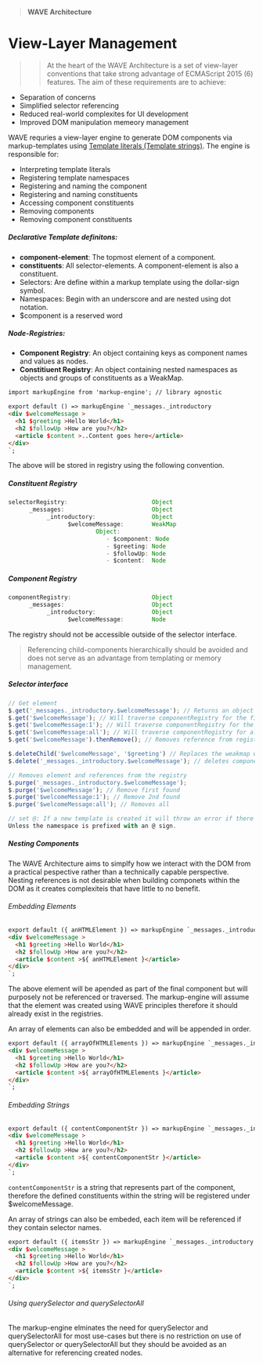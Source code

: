 > #### WAVE Architecture
View-Layer Management
=========

>>At the heart of the WAVE Architecture is a set of view-layer conventions that take strong advantage of ECMAScript 2015 (6) features. The aim of these requirements are to achieve: 

- Separation of concerns 
- Simplified selector referencing
- Reduced real-world complexites for UI development
- Improved DOM manipulation memeory management

WAVE requries a view-layer engine to generate DOM components via markup-templates using [Template literals (Template strings)](https://developer.mozilla.org/en-US/docs/Web/JavaScript/Reference/Template_literals). The engine is responsible for:

- Interpreting template literals
- Registering template namespaces
- Registering and naming the component
- Registering and naming constituents
- Accessing component constituents
- Removing components
- Removing component constituents




##### Declarative Template definitons: 
- **component-element**: The topmost element of a component.
- **constituents**: All selector-elements. A component-element is also a constituent. 
- Selectors: Are define within a markup template using the dollar-sign symbol.
- Namespaces: Begin with an underscore and are nested using dot notation.
- $component is a reserved word

##### Node-Registries:
- **Component Registry**: An object containing keys as component names and values as nodes. 
- **Constitiuent Registry**: An object containing nested namespaces as objects and groups of constituents as a WeakMap.  

```html
import markupEngine from 'markup-engine'; // library agnostic 

export default () => markupEngine `_messages._introductory 
<div $welcomeMessage >
  <h1 $greeting >Hello World</h1>
  <h2 $followUp >How are you?</h2>
  <article $content >..Content goes here</article>
</div>
`;
```
The above will be stored in registry using the following convention.
##### Constituent Registry
```javascript
selectorRegistry:                        Object
      _messages:                         Object
           _introductory:                Object
                 $welcomeMessage:        WeakMap
                         Object:
                            - $component: Node
                            - $greeting: Node     
                            - $followUp: Node
                            - $content:  Node
```
##### Component Registry
```javascript
componentRegistry:                       Object
      _messages:                         Object
           _introductory:                Object
                 $welcomeMessage:        Node
```
The registry should not be accessible outside of the selector interface. 

>Referencing child-components hierarchically should be avoided and does not serve as an advantage from templating or memory management.

##### Selector interface 
```javascript
// Get element 
$.get('_messages._introductory.$welcomeMessage'); // Returns an object containing the $component and it's constitiuents.
$.get('$welcomeMessage'); // Will traverse componentRegistry for the first component reference found.
$.get('$welcomeMessage:1'); // Will traverse componentRegistry for the 2nd component reference.
$.get('$welcomeMessage:all'); // Will traverse componentRegistry for all matching component references.
$.get('$welcomeMessage').thenRemove(); // Removes reference from registry after returning the node, will also remove constituents 

$.deleteChild('$welcomeMessage', '$greeting') // Replaces the weakmap without the child
$.delete('_messages._introductory.$welcomeMessage'); // deletes component from registry (not DOM)

// Removes element and references from the registry 
$.purge('_messages._introductory.$welcomeMessage');
$.purge('$welcomeMessage'); // Remove first found 
$.purge('$welcomeMessage:1'); // Remove 2nd found
$.purge('$welcomeMessage:all'); // Removes all

// set @: If a new template is created it will throw an error if there is a naming conflict 
Unless the namespace is prefixed with an @ sign.
```
##### Nesting Components
The WAVE Architecture aims to simplfy how we interact with the DOM from a practical pespective rather than a
technically capable perspective. Nesting references is not desirable when building componets within the DOM 
as it creates complexiteis that have little to no benefit. 

###### Embedding Elements
```html
export default ({ anHTMLElement }) => markupEngine `_messages._introductory 
<div $welcomeMessage >
  <h1 $greeting >Hello World</h1>
  <h2 $followUp >How are you?</h2>
  <article $content >${ anHTMLElement }</article>
</div>
`;
```
The above element will be apended as part of the final component but will purposely not be referenced
or traversed. The markup-engine will assume that the element was created using WAVE principles therefore 
it should already exist in the registries. 

An array of elements can also be embedded and will be appended in order.

```html
export default ({ arrayOfHTMLElements }) => markupEngine `_messages._introductory 
<div $welcomeMessage >
  <h1 $greeting >Hello World</h1>
  <h2 $followUp >How are you?</h2>
  <article $content >${ arrayOfHTMLElements }</article>
</div>
`;
```
###### Embedding Strings
```html
export default ({ contentComponentStr }) => markupEngine `_messages._introductory 
<div $welcomeMessage >
  <h1 $greeting >Hello World</h1>
  <h2 $followUp >How are you?</h2>
  <article $content >${ contentComponentStr }</article>
</div>
`;
```
`contentComponentStr` is a string that represents part of the component, therefore the defined constituents within the string will be registered under $welcomeMessage. 

An array of strings can also be embeded, each item will be referenced if they contain selector names.

```html
export default ({ itemsStr }) => markupEngine `_messages._introductory 
<div $welcomeMessage >
  <h1 $greeting >Hello World</h1>
  <h2 $followUp >How are you?</h2>
  <article $content >${ itemsStr }</article>
</div>
`;
```
###### Using querySelector and querySelectorAll
The markup-engine elminates the need for querySelector and querySelectorAll for most use-cases but there is no restriction on use of querySelector or querySelectorAll but they should be avoided as an alternative for referencing created nodes.
